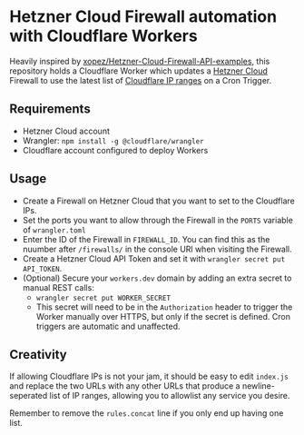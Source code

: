 # Hetzner Cloud Firewall automation with Cloudflare Workers

Heavily inspired by [xopez/Hetzner-Cloud-Firewall-API-examples](https://github.com/xopez/Hetzner-Cloud-Firewall-API-examples), this repository holds a Cloudflare Worker which updates a [Hetzner Cloud](https://www.hetzner.com/cloud) Firewall to use the latest list of [Cloudflare IP ranges](https://www.cloudflare.com/en-gb/ips/) on a Cron Trigger.

## Requirements
- Hetzner Cloud account
- Wrangler: `npm install -g @cloudflare/wrangler`
- Cloudflare account configured to deploy Workers

## Usage
- Create a Firewall on Hetzner Cloud that you want to set to the Cloudflare IPs.
- Set the ports you want to allow through the Firewall in the `PORTS` variable of `wrangler.toml`
- Enter the ID of the Firewall in `FIREWALL_ID`. You can find this as the nuumber after `/firewalls/` in the console URl when visiting the Firewall.
- Create a Hetzner Cloud API Token and set it with `wrangler secret put API_TOKEN`.
- (Optional) Secure your `workers.dev` domain by adding an extra secret to manual REST calls:
    - `wrangler secret put WORKER_SECRET`
    - This secret will need to be in the `Authorization` header to trigger the Worker manually over HTTPS, but only if the secret is defined. Cron triggers are automatic and unaffected.

## Creativity

If allowing Cloudflare IPs is not your jam, it should be easy to edit `index.js` and replace the two URLs with any other URLs that produce a newline-seperated list of IP ranges, allowing you to allowlist any service you desire.

Remember to remove the `rules.concat` line if you only end up having one list.

